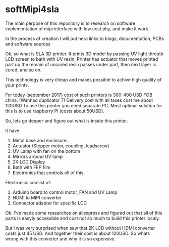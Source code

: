 # softMipi4sla

The main perpose of this repository is to research on software implementation of mipi
interface with low cost phy, and make it work.

In the process of creation I will put hera links to blogs, documentation, PCBs and software sources

Ok, so what is SLA 3D printer. It prints 3D model by passing UV light throuth LCD screen to bath with UV resin.
Printer has actuator that moves printed part up the remain of uncured resin passes under part, then next layer is cured, and so on.

This technology is very cheap and makes possible to achive high quality of your prints.

For today (september 2017) cost of such printers is 300-400 USD FOB china. (Wanhao duplicator 7)
Delivery cost with all taxes cost me about 120USD
To use this printer you need separate PC. Most optimal solution for this is to use raspberry PI (costs about 50USD).

So, lets go deeper and figure out what is inside this printer.
<todo Insert link to ictures>

It have:
1. Metal base and enclosure.
2. Actuator (Stepper motor, coupling, leadscrew)
3. UV Lamp with fan on the bottom
4. Mirrors around UV lamp
5. 2K LCD Display
6. Bath with FEP film
7. Electronics that controls oll of this.

Electronics consist of:
1. Arduino board to control motor, FAN and UV Lamp
2. HDMI to MIPI converter
3. Connector adapter for specific LCD

Ok. I've made some researches on aliexpress and figured out that all of this parts is easyly accessible and cost not so much to build this printer localy.

But I was very surprised when saw that 2K LCD without HDMI converter costs just 45 USD. And together their cost is about 120USD.
So whats wrong with this converter and why it is so expensive.




